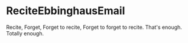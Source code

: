 # ReciteEbbinghausEmail
Recite, Forget, Forget to recite, Forget to forget to recite. That's enough. Totally enough. 
